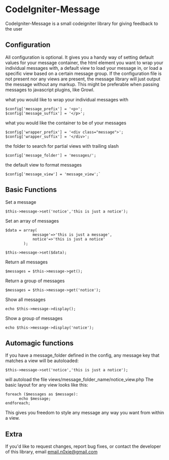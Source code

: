 CodeIgniter-Message
================

CodeIgniter-Message is a small codeigniter library for giving feedback to the user 

Configuration
-------------

All configuration is optional. It gives you a handy way of setting default values for 
your message container, the html element you want to wrap your individual messages with, 
a default view to load your message in, or load a specific view based on a certain 
message group. If the configuration file is not present nor any views are present, the 
message library will just output the message without any markup. This might be preferable
when passing messages to javascript plugins, like Growl.

what you would like to wrap your individual messages with

	$config['message_prefix'] = '<p>';
	$config['message_suffix'] = '</p>';

what you would like the container to be of your messages

	$config['wrapper_prefix'] = '<div class="message">';
	$config['wrapper_suffix'] = '</div>';

the folder to search for partial views with trailing slash
	
	$config['message_folder'] = 'messages/';

the default view to format messages
	
	$config['message_view'] = 'message_view';`
	
Basic Functions
-----

Set a message

	$this->message->set('notice','this is just a notice');
 
Set an array of messages

	$data = array(
		 		message'=>'this is just a message',
		  		notice'=>'this is just a notice'
 			);

	$this->message->set($data);

Return all messages

	$messages = $this->message->get();

Return a group of messages

	$messages = $this->message->get('notice');

Show all messages

	echo $this->message->display();

Show a group of messages

	echo $this->message->display('notice');

Automagic functions
-----
If you have a message_folder defined in the config, any message key that matches a view will be autoloaded:

	$this->message->set('notice','this is just a notice');

will autoload the file views/message_folder_name/notice_view.php
The basic layout for any view looks like this:

	foreach ($messages as $message):
		  echo $message;
	endforeach;
		
This gives you freedom to style any message any way you want from within a view.

Extra
-----

If you'd like to request changes, report bug fixes, or contact
the developer of this library, email <email.n0xie@gmail.com>

